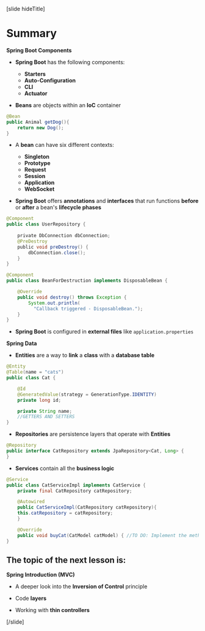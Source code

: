 [slide hideTitle]

# Summary

**Spring Boot Components**

- **Spring Boot** has the following components:

  - **Starters**
  - **Auto-Configuration**
  - **CLI**
  - **Actuator**

- **Beans** are objects within an **IoC** container

```java
@Bean
public Animal getDog(){
    return new Dog();
}
```

- A **bean** can have six different contexts:

  - **Singleton**
  - **Prototype**
  - **Request**
  - **Session**
  - **Application**
  - **WebSocket**

- **Spring Boot** offers **annotations** and **interfaces** that run functions **before** or **after** a bean's **lifecycle phases**

```java
@Component
public class UserRepository {
 
    private DbConnection dbConnection;
    @PreDestroy
    public void preDestroy() {
        dbConnection.close();
    }
}
```

```java
@Component
public class BeanForDestruction implements DisposableBean {

    @Override
    public void destroy() throws Exception {
        System.out.println(
          "Callback triggered - DisposableBean.");
    }
}
```

- **Spring Boot** is configured in **external files** like `application.properties`

**Spring Data**

- **Entities** are a way to **link** a **class** with a **database table**

```java
@Entity
@Table(name = "cats")
public class Cat {

    @Id
    @GeneratedValue(strategy = GenerationType.IDENTITY)
    private long id;

    private String name;
    //GETTERS AND SETTERS
}
```

- **Repositories** are persistence layers that operate with **Entities**

```java
@Repository
public interface CatRepository extends JpaRepository<Cat, Long> {
}
```

- **Services** contain all the **business logic**

```java
@Service
public class CatServiceImpl implements CatService {
    private final CatRepository catRepository;

    @Autowired
    public CatServiceImpl(CatRepository catRepository){
	this.catRepository = catRepository;
    }

    @Override
    public void buyCat(CatModel catModel) { //TO DO: Implement the method }
}
```

## The topic of the next lesson is:

**Spring Introduction (MVC)**

- A deeper look into the **Inversion of Control** principle

- Code **layers**

- Working with **thin controllers**

[/slide]
